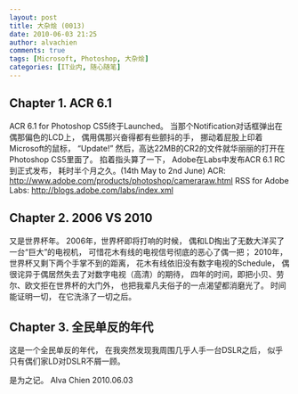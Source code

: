 ```yaml
---
layout: post
title: 大杂烩 (0013)
date: 2010-06-03 21:25
author: alvachien
comments: true
tags: [Microsoft, Photoshop, 大杂烩]
categories: [IT业内, 随心随笔]
---
```

## Chapter 1. ACR 6.1
ACR 6.1 for Photoshop CS5终于Launched。
当那个Notification对话框弹出在偶那偏色的LCD上，
偶用偶那兴奋得都有些颤抖的手，
挪动着屁股上印着Microsoft的鼠标，
“Update!”
然后，高达22MB的CR2的文件就华丽丽的打开在Photoshop CS5里面了。
掐着指头算了一下，
Adobe在Labs中发布ACR 6.1 RC到正式发布，
耗时半个月之久。(14th May to 2nd June)
ACR: <a href="http://www.adobe.com/products/photoshop/cameraraw.html">http://www.adobe.com/products/photoshop/cameraraw.html</a>
RSS for Adobe Labs: <a href="http://blogs.adobe.com/labs/index.xml">http://blogs.adobe.com/labs/index.xml</a>
 
## Chapter 2. 2006 VS 2010
又是世界杯年。
2006年，世界杯即将打响的时候，
偶和LD掏出了无数大洋买了一台“巨大”的电视机，
可惜花木有线的电视信号彻底的恶心了偶一把；
2010年，世界杯又剩下两个手掌不到的距离，
花木有线依旧没有数字电视的Schedule，
偶很诧异于偶居然失去了对数字电视（高清）的期待，
四年的时间，即把小贝、劳尔、欧文拒在世界杯的大门外，
也把我辈凡夫俗子的一点渴望都消磨光了。
时间能证明一切，
在它洗涤了一切之后。
 
## Chapter 3. 全民单反的年代
这是一个全民单反的年代，
在我突然发现我周围几乎人手一台DSLR之后，
似乎只有偶们家LD对DSLR不屑一顾。
 
是为之记。
Alva Chien
2010.06.03
